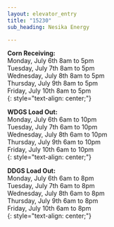 ```yaml
---
layout: elevator_entry
title: "15230"
sub_heading: Nesika Energy

---
```

**Corn Receiving:**  
Monday, July 6th 8am to 5pm  
Tuesday, July 7th 8am to 5pm  
Wednesday, July 8th 8am to 5pm  
Thursday, July 9th 8am to 5pm  
Friday, July 10th 8am to 5pm  
{: style="text-align: center;"}

**WDGS Load Out:**  
Monday, July 6th 6am to 10pm  
Tuesday, July 7th 6am to 10pm  
Wednesday, July 8th 6am to 10pm  
Thursday, July 9th 6am to 10pm  
Friday, July 10th 6am to 10pm  
{: style="text-align: center;"}

**DDGS Load Out:**  
Monday, July 6th 6am to 8pm  
Tuesday, July 7th 6am to 8pm  
Wednesday, July 8th 6am to 8pm  
Thursday, July 9th 6am to 8pm  
Friday, July 10th 6am to 8pm   
{: style="text-align: center;"}